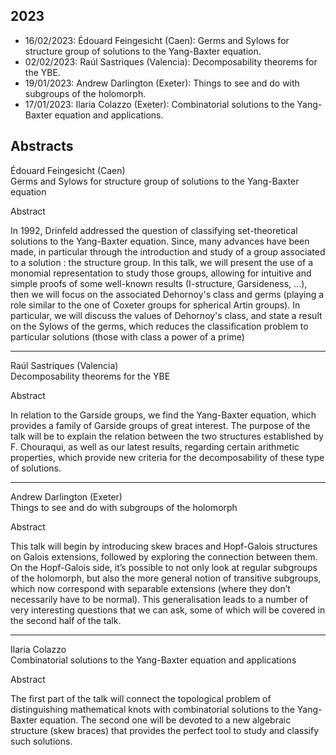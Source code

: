## 2023

* 16/02/2023: Édouard Feingesicht (Caen): Germs and Sylows for structure group of solutions to the Yang-Baxter equation.
* 02/02/2023: Raúl Sastriques (Valencia): Decomposability theorems for the YBE. 
* 19/01/2023: Andrew Darlington (Exeter): Things to see and do with subgroups of the holomorph. 
* 17/01/2023: Ilaria Colazzo (Exeter): Combinatorial solutions to the Yang-Baxter equation and applications. 


## Abstracts 

Édouard Feingesicht (Caen)  
Germs and Sylows for structure group of solutions to the Yang-Baxter equation  

Abstract  

In 1992, Drinfeld addressed the question of classifying set-theoretical solutions to the Yang-Baxter equation. Since, many advances have been made, in particular through the introduction and study of a group associated to a solution : the structure group. In this talk, we will present the use of a monomial representation to study those groups, allowing for intuitive and simple proofs of some well-known results (I-structure, Garsideness, ...), then we will focus on the associated Dehornoy's class and germs (playing a role similar to the one of Coxeter groups for spherical Artin groups). In particular, we will discuss the values of Dehornoy's class, and state a result on the Sylows of the germs, which reduces the classification problem to particular solutions (those with class a power of a prime)

* * * 

Raúl Sastriques (Valencia)  
Decomposability theorems for the YBE

Abstract

In relation to the Garside groups, we find the Yang-Baxter equation, which provides a family of Garside groups of great interest. The purpose of the talk will be to explain the relation between the two structures established by F. Chouraqui, as well as our latest results, regarding certain arithmetic properties, which provide new criteria for the decomposability of these type of solutions.

* * * 

Andrew Darlington (Exeter)  
Things to see and do with subgroups of the holomorph  

Abstract  

This talk will begin by introducing skew braces and Hopf-Galois structures on Galois extensions, followed by exploring the connection between them. On the Hopf-Galois side, it’s possible to not only look at regular subgroups of the holomorph, but also the more general notion of transitive subgroups, which now correspond with separable extensions (where they don’t necessarily have to be normal). This generalisation leads to a number of very interesting questions that we can ask, some of which will be covered in the second half of the talk.

* * * 

Ilaria Colazzo  
Combinatorial solutions to the Yang-Baxter equation and applications

Abstract

The first part of the talk will connect the topological problem of distinguishing mathematical knots with combinatorial solutions to the Yang-Baxter equation. The second one will be devoted to a new algebraic structure (skew braces) that provides the perfect tool to study and classify such solutions. 
